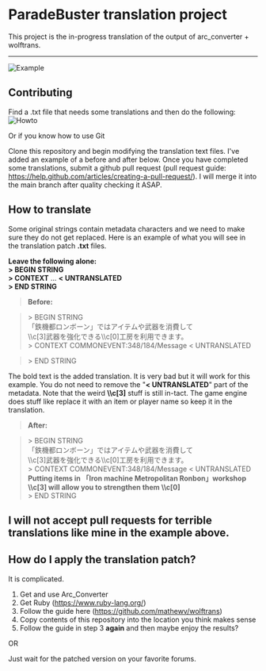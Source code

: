 ParadeBuster translation project
===================


This project is the in-progress translation of the output of arc_converter + wolftrans.

----------
![Example](http://i.imgur.com/QIUMZKN.png)

Contributing
-------------

Find a .txt file that needs some translations and then do the following:
![Howto](http://i.imgur.com/R1JG2QZ.png)

Or if you know how to use Git

Clone this repository and begin modifying the translation text files. I've added an example of a before and after below. Once you have completed some translations, submit a github pull request (pull request guide: https://help.github.com/articles/creating-a-pull-request/). I will merge it into the main branch after quality checking it ASAP.


How to translate
-------------

Some original strings contain metadata characters and we need to make sure they do not get replaced.
Here is an example of what you will see in the translation patch **.txt** files.

**Leave the following alone:**  
  **\> BEGIN STRING**  
  **\> CONTEXT** ... **< UNTRANSLATED**  
  **\> END STRING**  
  
> **Before:**

> \> BEGIN STRING  
>「鉄機都ロンボーン」ではアイテムや武器を消費して  
>\\\c\[3]武器を強化できる\\\c\[0]工房を利用できます。  
>\> CONTEXT COMMONEVENT:348/184/Message < UNTRANSLATED  

>\> END STRING

The bold text is the added translation. It is very bad but it will work for this example. You do not need to remove the "**< UNTRANSLATED**" part of the metadata. Note that the weird **\\\c[3]** stuff is still in-tact. The game engine does stuff like replace it with an item or player name so keep it in the translation.
> **After:**

> \> BEGIN STRING  
>「鉄機都ロンボーン」ではアイテムや武器を消費して  
>\\\c\[3]武器を強化できる\\\c\[0]工房を利用できます。  
>\> CONTEXT COMMONEVENT:348/184/Message < UNTRANSLATED  
> **Putting items in 「Iron machine Metropolitan Ronbon」workshop**  
> **\\\c\[3] will allow you to strengthen them \\\c\[0]**  
>\> END STRING


I will not accept pull requests for terrible translations like mine in the example above.
-------------


How do I apply the translation patch?
-------------

It is complicated.  
1) Get and use Arc_Converter  
2) Get Ruby (https://www.ruby-lang.org/)  
3) Follow the guide here (https://github.com/mathewv/wolftrans)  
4) Copy contents of this repository into the location you think makes sense  
5) Follow the guide in step 3 **again** and then maybe enjoy the results?  

OR

Just wait for the patched version on your favorite forums.
